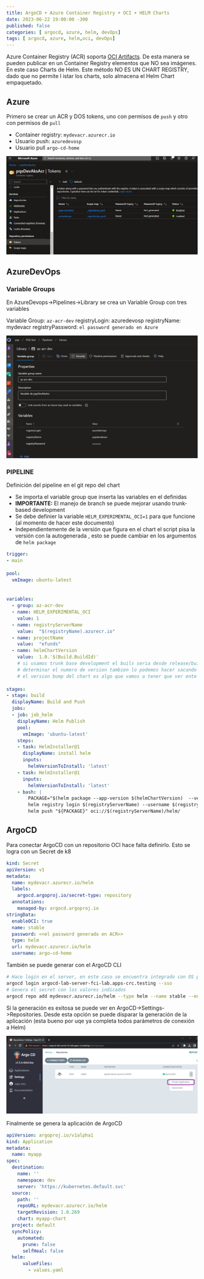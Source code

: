 ```yaml
---
title: ArgoCD + Azure Container Registry + OCI + HELM Charts
date: 2023-06-22 19:00:00 -300
published: false
categories: [ argocd, azure, helm, devOps]
tags: [ argocd, azure, helm,oci, devOps]
---
```


Azure Container Registry (ACR) soporta [OCI Artifacts](https://github.com/opencontainers/artifacts). De esta manera se pueden publicar en un Container Registry elementos que NO sea imágenes. En este caso Charts de Helm. Este método NO ES UN CHART REGISTRY, dado que no permite l istar los charts, solo almacena el Helm Chart empaquetado.

## Azure

Primero se crear un ACR  y  DOS tokens, uno con permisos de `push` y otro con permisos de `pull`

- Container registry: `mydevacr.azurecr.io`
- Usuario push: `azuredevosp`
- Usuario pull `argo-cd-home`


![AZURE-PORTAL-ACR-TOKENS](/assets/img/2023/ArgoCD-ACR-OCI/azure-portal-acr-tokens.png)

## AzureDevOps

### Variable Groups

En AzureDevops->Pipelines->Library se crea un Variable Group con tres variables

Variable Group: `az-acr-dev`
registryLogin: azuredevosp
registryName: mydevacr
registryPassword: `el password generado en Azure`

![AZURE-DEVOPS-VARIABLE-GROUP](/assets/img/2023/ArgoCD-ACR-OCI/azdevops-variable-group.png)

### PIPELINE

Definición del pipeline en el git repo del chart

- Se importa el variable group que inserta las variables en el definidas
- **IMPORTANTE:** El manejo de branch se puede mejorar usando trunk-based development
- Se debe definier la variable `HELM_EXPERIMENTAL_OCI=1` para que funcione (al momento de hacer este documento)
- Independientemente de la versión que figura en el chart el script pisa la versión con la autogenerada , esto se puede cambiar en los argumentos de `helm package`

```yaml
trigger:
- main

pool:
  vmImage: ubuntu-latest


variables:
  - group: az-acr-dev
  - name: HELM_EXPERIMENTAL_OCI
    value: 1
  - name: registryServerName
    value:  "$(registryName).azurecr.io"
  - name: projectName
    value:  "efunds"
  - name: helmChartVersion
    value:  1.0.'$(Build.BuildId)'
    # si usamos trunk base development el buils seria desde release/build y podemos usar algo como $(build.sourceBranchName)
    # determinar el numero de version tambien lo podemos hacer sacando datos del chart
    # el version bump del chart es algo que vamos a tener que ver ente todxs

stages:
- stage: build
  displayName: Build and Push
  jobs:
  - job: job_helm
    displayName: Helm Publish
    pool:
      vmImage: 'ubuntu-latest'
    steps:
    - task: HelmInstaller@1
      displayName: install helm
      inputs:
        helmVersionToInstall: 'latest'
    - task: HelmInstaller@1
      inputs:
        helmVersionToInstall: 'latest'
    - bash: |
        PACKAGE="$(helm package --app-version $(helmChartVersion)  --version $(helmChartVersion)  ./$(projectName) |  grep -o '/.*.tgz')"
        helm registry login $(registryServerName) --username $(registryLogin) -p $(registryPassword)
        helm push "${PACKAGE}" oci://$(registryServerName)/helm/
```

## ArgoCD

Para conectar ArgoCD con un repositorio OCI hace falta definirlo. Esto se logra con un Secret de k8

```yaml
kind: Secret
apiVersion: v1
metadata:
  name: mydevacr.azurecr.io/helm
  labels:
    argocd.argoproj.io/secret-type: repository
  annotations:
    managed-by: argocd.argoproj.io
stringData:
  enableOCI: true
  name: stable
  password: <<el password generado en ACR>>
  type: helm
  url: mydevacr.azurecr.io/helm
  username: argo-cd-home
```

También se puede generar con el ArgoCD CLI

```bash
# Hace login en el server, en este caso se encuentra integrado con OS por eso el argumento --sso
argocd login argocd-lab-server-fci-lab.apps-crc.testing --sso
# Genera el secret con los valores indicados
argocd repo add mydevacr.azurecr.io/helm --type helm --name stable --enable-oci --username argo-cd-home --password <<el password>>
```

Si la generación es exitosa se puede ver en ArgoCD->Settings->Repositories. Desde esta opción se puede disparar la generación de la aplicación (esta bueno por uqe ya completa todos parámetros de conexión a Helm)

![ARGOCD-SETTINGS.REPOSITORIES](/assets/img/2023/ArgoCD-ACR-OCI/argocd-helm-repo.png)

Finalmente se genera la aplicación de ArgoCD

```yaml
apiVersion: argoproj.io/v1alpha1
kind: Application
metadata:
  name: myapp
spec:
  destination:
    name: ''
    namespace: dev
    server: 'https://kubernetes.default.svc'
  source:
    path: ''
    repoURL: mydevacr.azurecr.io/helm
    targetRevision: 1.0.269
    chart: myapp-chart
  project: default
  syncPolicy:
    automated:
      prune: false
      selfHeal: false
  helm:
      valueFiles:
        - values.yaml
```